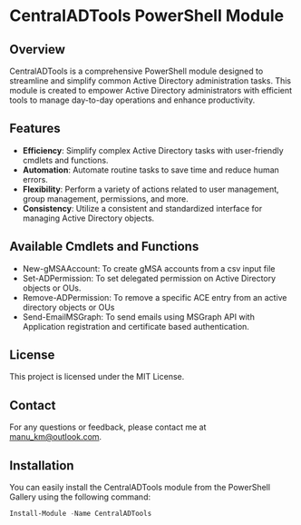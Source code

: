 # CentralADTools PowerShell Module

## Overview

CentralADTools is a comprehensive PowerShell module designed to streamline and simplify common Active Directory administration tasks. This module is created to empower Active Directory administrators with efficient tools to manage day-to-day operations and enhance productivity.

## Features

- **Efficiency**: Simplify complex Active Directory tasks with user-friendly cmdlets and functions.
- **Automation**: Automate routine tasks to save time and reduce human errors.
- **Flexibility**: Perform a variety of actions related to user management, group management, permissions, and more.
- **Consistency**: Utilize a consistent and standardized interface for managing Active Directory objects.

## Available Cmdlets and Functions

- New-gMSAAccount: To create gMSA accounts from a csv input file
- Set-ADPermission: To set delegated permission on Active Directory objects or OUs.
- Remove-ADPermission: To remove a specific ACE entry from an active directory objects or OUs
- Send-EmailMSGraph: To send emails using MSGraph API with Application registration and certificate based authentication.


## License
This project is licensed under the MIT License.

## Contact
For any questions or feedback, please contact me at manu_km@outlook.com.

## Installation

You can easily install the CentralADTools module from the PowerShell Gallery using the following command:

```powershell
Install-Module -Name CentralADTools
